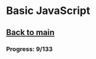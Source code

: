 # Basic JavaScript

## [Back to main](https://github.com/netosilveira/javascript-freecodecamp/tree/main) 

### Progress: 9/133
